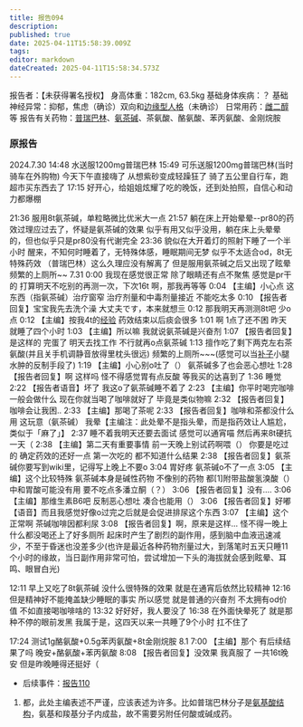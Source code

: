 ```yaml
---
title: 报告094
description: 
published: true
date: 2025-04-11T15:58:39.009Z
tags: 
editor: markdown
dateCreated: 2025-04-11T15:58:34.573Z
---
```


﻿报告者：【未获得署名授权】
身高体重：182cm, 63.5kg
基础身体疾病：？
基础神经异常：抑郁，焦虑（确诊）双向和[边缘型人格](/BPD/)（未确诊）
日常用药：[雌二醇](/E2/)等
报告有关药物：[普瑞巴林](/PR80/)、[氨茶碱](/%E8%8C%B6%E7%A2%B1%E7%B1%BB%E8%8D%AF%E7%89%A9/#%E6%B0%A8%E8%8C%B6%E7%A2%B1%EF%BC%88Aminophylline%EF%BC%89)、茶氨酸、酪氨酸、苯丙氨酸、金刚烷胺

### 原报告
2024.7.30
14:48 水送服1200mg普瑞巴林
15:49 可乐送服1200mg普瑞巴林(当时骑车在外购物) 今天下午直接嗨了 从想紫砂变成轻躁狂了 骑了五公里自行车，跑超市买东西去了
17:15 好开心，给姐姐炫耀了吃的晚饭，还到处拍照，自信心和动力都爆棚

21:36 服用8t氨茶碱，单粒略微比优米大一点
21:57 躺在床上开始晕晕--pr80的药效过理应过去了，怀疑是氨茶碱的效果 似乎有用又似乎没用，躺在床上头晕晕的，但也似乎只是pr80没有代谢完全
23:36 貌似在大开着灯的照射下睡了一个半小时 醒来，不知何时睡着了，无特殊体感，睡眠期间无梦 似乎不太适合od，8t无特殊药效 （普瑞巴林）这么久理应没有解离了 但是服用氨茶碱之后又出现了眩晕 频繁的上厕所~~
7.31 0:00 我现在感觉很正常 除了眼睛还有点不聚焦 感觉是pr干的 打算明天不吃别的再测一次，下次16t 啊，那我再等等
0:04 【主编】小心点 这东西（指氨茶碱）治疗窗窄 治疗剂量和中毒剂量接近 不能吃太多
0:10 【报告者回复】宝宝我先去洗个澡 大丈夫です，本来就想亖
0:12 那我明天再测测8t吧 少o点
0:12 【主编】按我4t的[经验](/report/RP030/) 药效结束以后痰会很多
1:01 啊 1点了还不困 昨天就睡了四个小时
1:03 【主编】所以嘛 我就说氨茶碱是兴奋剂
1:07 【报告者回复】是这样的 完蛋了 明天去找工作 不行就再o点氨茶碱
1:13 擅作吃了剩下两克左右茶氨酸(并且关手机调静音放得里枕头很远) 频繁的上厕所~~~(感觉可以当[补子](/E2/)小腿水肿的反制手段了)
1:19 【主编】小心别o吐了（） 氨茶碱多了也会恶心想吐
1:28 【报告者回复】啊 这样吗 怪不得感觉胃有点反酸 等我买的达喜到了
1:36 睡觉
2:22 【报告者语音】坏了 我这o了氨茶碱睡不着了
2:23 【主编】你平时喝完咖啡一般会做什么 现在你就当喝了咖啡就好了 毕竟是类似物嘛
2:32 【报告者回复】咖啡会让我困..
2:33 【主编】那喝了茶呢
2:33 【报告者回复】咖啡和茶都没什么用 这玩意（氨茶碱） 我晕【主编注：此处晕不是指头晕，而是指药效让人尴尬，类似于「麻了」】
2:37 睡不着我明天还要去面试 感觉可以通宵喵 然后再来8t硬抗一天（
2:38 【主编】第二天有重要事情 前一天晚上别试药啊喂（） 你要是吃过的 确定药效的还好一点 第一次吃的 都不知道什么结果
2:38 【报告者回复】氨茶碱你要写到wiki里，记得写上晚上不要o
3:04 胃好疼 氨茶碱o不了一点
3:05 【主编】这个比较特殊 氨茶碱本身是碱性药物 不像别的药物 都[1]附带盐酸氢溴酸（） 中和胃酸可能没有用 要不吃点多潘立酮（？）
3:06 【报告者回复】没有....
3:06 【主编】那维生素B6吧 反制恶心想吐 凑合也能用（）
3:06 【报告者回复】好嘟 【语音】而且我感觉好像o过完之后就是会促进排尿这个东西
3:07 【主编】这个正常啊 茶碱咖啡因都利尿
3:08 【报告者回复】啊，原来是这样... 怪不得一晚上什么都没喝还上了好多厕所
起床时产生了剧烈的副作用，感到脑中血液迅速减少，不至于昏迷也没差多少(也许是最近各种药物剂量过大，到落笔时五天只睡11个小时的缘故，当日副作用非常可怕，尝试增加一下头的海拔就会感到眩晕、耳鸣、眼冒白光)

12:11 早上又吃了8t氨茶碱 没什么很特殊的效果 就是在通宵后依然比较精神
12:16 但是精神好不能掩盖缺少睡眠的事实 所以感觉 就是普通的兴奋剂 不太拥有od价值 不如直接喝咖啡啥的
13:32 好好好，我人要没了
16:38 在外面快晕死了 就是那种不停的眼前发黑 我属于是，这四天以来一共睡了9个小时 扛不住了

17:24 测试1g酪氨酸+0.5g苯丙氨酸+8t金刚烷胺
8.1 7:00 【主编】那个 有后续结果了吗 晚安+酪氨酸+苯丙氨酸
8:08 【报告者回复】没效果 我真服了 一共16t晚安 但是昨晚睡得还挺好（

- 后续事件：[报告110](/report/RP110/)

1.	都，此处主编表述不严谨，应该表述为许多。比如普瑞巴林分子是[氨基酸结构](/%E8%8C%B6%E7%A2%B1%E7%B1%BB%E8%8D%AF%E7%89%A9/#%E4%B8%80%E4%BA%9B%E4%BA%8B%E9%A1%B9-2)，氨基和羧基分子内成盐，故不需要另附任何酸或碱成药。
